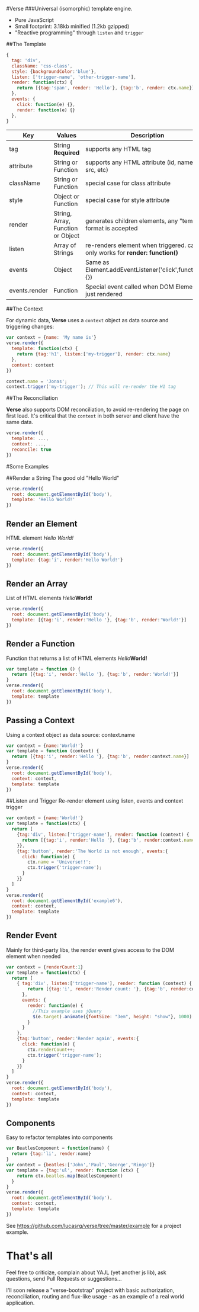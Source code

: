 #Verse
###Universal (isomorphic) template engine.

* Pure JavaScript
* Small footprint: 3.18kb minified (1.2kb gzipped)
* "Reactive programming" through `listen` and `trigger`

##The Template

```js
{
  tag: 'div',
  className: 'css-class',
  style: {backgroundColor:'blue'},
  listen: ['trigger-name', 'other-trigger-name'],
  render: function(ctx) { 
    return [{tag:'span', render: 'Hello'}, {tag:'b', render: ctx.name}] 
  },
  events: {
    click: function(e) {},
    render: function(e) {}
  },
}
```

| Key | Values | Description |
| --- | --- | --- |
| tag | String **Required** | supports any HTML tag |
| attribute | String or Function | supports any HTML attribute (id, name, href, src, etc) |
| className | String or Function | special case for class attribute |
| style | Object or Function | special case for style attribute |
| render | String, Array, Function or Object | generates children elements, any "template" format is accepted |
| listen | Array of Strings | re-renders element when triggered. caveat: only works for **render: function()** |
| events | Object | Same as Element.addEventListener('click',function(e){}) |
| events.render | Function | Special event called when DOM Element just rendered |


##The Context

For dynamic data, **Verse** uses a `context` object as data source and triggering changes:

```js
var context = {name: 'My name is'}
verse.render({
  template: function(ctx) {
    return {tag:'h1', listen:['my-trigger'], render: ctx.name}
  }, 
  context: context
})

context.name = 'Jonas';
context.trigger('my-trigger'); // This will re-render the H1 tag
```

##The Reconciliation

**Verse** also supports DOM reconciliation, to avoid re-rendering the page on first load.
It's critical that the `context` in both server and client have the same data.

```js
verse.render({
  template: ...,
  context: ...,
  reconcile: true
})
```

#Some Examples

##Render a String
The good old "Hello World"

```js
verse.render({
  root: document.getElementById('body'),
  template: 'Hello World!'
})
```

## Render an Element
HTML element <i>Hello World!</i>

```js
verse.render({
  root: document.getElementById('body'),
  template: {tag:'i', render:'Hello World!'}
})
```

## Render an Array
List of HTML elements <i>Hello</i><b>World!</b>

```js
verse.render({
  root: document.getElementById('body'),
  template: [{tag:'i', render:'Hello '}, {tag:'b', render:'World!'}]
})
```

## Render a Function
Function that returns a list of HTML elements <i>Hello</i><b>World!</b>

```js
var template = function () {
  return [{tag:'i', render:'Hello '}, {tag:'b', render:'World!'}]
}
verse.render({
  root: document.getElementById('body'),
  template: template
})
```

## Passing a Context
Using a context object as data source: context.name

```js
var context = {name:'World!'}
var template = function (context) {
  return [{tag:'i', render:'Hello '}, {tag:'b', render:context.name}]
}
verse.render({
  root: document.getElementById('body'),
  context: context,
  template: template
})
```

##Listen and Trigger
Re-render element using listen, events and context trigger

```js
var context = {name:'World!'}
var template = function(ctx) {
  return [
    {tag:'div', listen:['trigger-name'], render: function (context) {
      return [{tag:'i', render:'Hello '}, {tag:'b', render:context.name}]
    }},
    {tag:'button', render:'The World is not enough', events:{
      click: function(e) {
        ctx.name = 'Universe!!';
        ctx.trigger('trigger-name');
      }
    }}
  ]
}
verse.render({
  root: document.getElementById('example6'),
  context: context,
  template: template
})
```

## Render Event
Mainly for third-party libs, the render event gives access to the DOM element when needed

```js
var context = {renderCount:1}
var template = function(ctx) {
  return [
    { tag:'div', listen:['trigger-name'], render: function (context) {
        return [{tag:'i', render:'Render count: '}, {tag:'b', render:context.renderCount}]
      },
      events: {
        render: function(e) {
          //This example uses jQuery
          $(e.target).animate({fontSize: "3em", height: "show"}, 1000)
        }
      }
    },
    {tag:'button', render:'Render again', events:{
      click: function(e) {
        ctx.renderCount++;
        ctx.trigger('trigger-name');
      }
    }}
  ]
}
verse.render({
  root: document.getElementById('body'),
  context: context,
  template: template
})
```

## Components
Easy to refactor templates into components

```js
var BeatlesComponent = function(name) {
  return {tag:'li', render:name}
}
var context = {beatles:['John','Paul','George','Ringo']}
var template = {tag:'ul', render: function (ctx) {
    return ctx.beatles.map(BeatlesComponent)
  }
}
verse.render({
  root: document.getElementById('body'),
  context: context,
  template: template
})
```

See https://github.com/lucasrg/verse/tree/master/example for a project example.


# That's all

Feel free to criticize, complain about YAJL (yet another js lib), ask questions, send Pull Requests or suggestions...

I'll soon release a "verse-bootstrap" project with basic authorization, reconciliation, routing and flux-like usage - as an example of a real world application.
